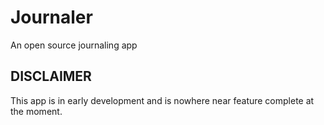 # Journaler

An open source journaling app

## DISCLAIMER

This app is in early development and is nowhere near feature complete at the moment.
